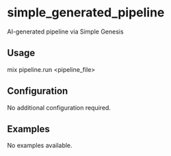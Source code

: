 # simple_generated_pipeline

AI-generated pipeline via Simple Genesis

## Usage

mix pipeline.run <pipeline_file>

## Configuration

No additional configuration required.

## Examples

No examples available.

